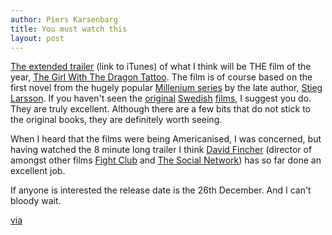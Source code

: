 ```yaml
---
author: Piers Karsenbarg
title: You must watch this
layout: post
---
```


[The extended trailer](http://itunes.apple.com/WebObjects/MZStore.woa/wa/viewFeature?id=485056743&mt=1&s=143441) (link to iTunes) of what I think will be THE film of the year, [The Girl With The Dragon Tattoo](http://www.imdb.com/title/tt1568346/). The film is of course based on the first novel from the hugely popular [Millenium series](http://en.wikipedia.org/wiki/Millennium_series) by the late author, [Stieg Larsson](http://en.wikipedia.org/wiki/Stieg_Larsson). If you haven't seen the [original](http://www.imdb.com/title/tt1132620/) [Swedish](http://www.imdb.com/title/tt1216487/) [films](http://www.imdb.com/title/tt1343097/), I suggest you do. They are truly excellent. Although there are a few bits that do not stick to the original books, they are definitely worth seeing. 

When I heard that the films were being Americanised, I was concerned, but having watched the 8 minute long trailer I think [David Fincher](http://www.imdb.com/name/nm0000399/) (director of amongst other films [Fight Club](http://www.imdb.com/title/tt0137523/) and [The Social Network](http://www.imdb.com/title/tt1285016/)) has so far done an excellent job. 

If anyone is interested the release date is the 26th December. And I can't bloody wait.

[via](http://http://parislemon.com/)